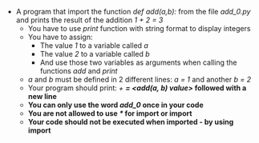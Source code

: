 -	A program that import the function _def add(a,b):_ from the file _add_0.py_ and prints the result of the addition *1 + 2 = 3*
	-	You have to use _print_ function with string format to display integers
	-	You have to assign:
		-	The value _1_ to a variable called _a_
		-	The value _2_ to a variable called _b_
		-	And use those two variables as arguments when calling the functions _add_ and _print_
	-	*a* and *b* must be defined in 2 different lines: _a = 1_ and another _b = 2_
	-	Your program should print: *<a value> + <b value> = <add(a, b) value>* followed with a new line
	-	You can only use the word _add_0_ once in your code
	-	You are not allowed to use _*_ for import or __import__
	-	Your code should not be executed when imported - by using __import__
